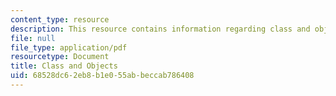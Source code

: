 ```yaml
---
content_type: resource
description: This resource contains information regarding class and objects.
file: null
file_type: application/pdf
resourcetype: Document
title: Class and Objects
uid: 68528dc6-2eb8-b1e0-55ab-beccab786408
---
```

